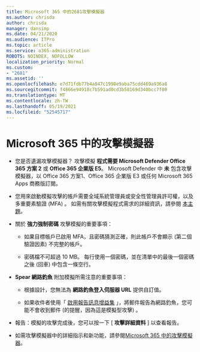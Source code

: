 ```yaml
---
title: Microsoft 365 中的2681攻擊模擬器
ms.author: chrisda
author: chrisda
manager: dansimp
ms.date: 04/21/2020
ms.audience: ITPro
ms.topic: article
ms.service: o365-administration
ROBOTS: NOINDEX, NOFOLLOW
localization_priority: Normal
ms.custom:
- "2681"
ms.assetid: ''
ms.openlocfilehash: e7d71fdb77b4a047c1998e9aba75cdd469a936a8
ms.sourcegitcommit: f4866e94918c7b591ad0cd3b58169d340bcc7f00
ms.translationtype: MT
ms.contentlocale: zh-TW
ms.lasthandoff: 05/19/2021
ms.locfileid: "52545717"
---
```

# <a name="attack-simulator-in-microsoft-365"></a>Microsoft 365 中的攻擊模擬器

- 您是否遺漏攻擊模擬器？ 攻擊模擬 **程式需要 Microsoft Defender Office 365 方案 2** 或 **Office 365 企業版 E5**。 Microsoft Defender 中 **未** 包含攻擊模擬器，以 Office 365 方案1、Office 365 企業版 E3 或任何 Microsoft 365 Apps 商務版訂閱。

- 您用來啟動模擬攻擊的帳戶需要全域系統管理員或安全性管理員許可權，以及多重要素驗證 (MFA) 。 如需有關攻擊模擬程式需求的詳細資訊，請參閱 [本主題](/microsoft-365/security/office-365-security/attack-simulator)。

- 關於 **強力強制密碼** 攻擊模擬的重要事項：

  - 如果目標帳戶已啟用 MFA，且密碼猜測正確，則此帳戶不會顯示 (第二個驗證因素) 不完整的帳戶。

  - 密碼檔不可超過 10 MB。 每行使用一個密碼，並在清單中的最後一個密碼之後 (回車) 中包含一條空行。

- **Spear 網路釣魚** 附加模擬所需注意的重要事項：

  - 根據設計，您無法為 **網路釣魚登入伺服器 URL** 提供自訂值。

  - 如果收件者使用「 [啟用報告訊息增益集](/microsoft-365/security/office-365-security/enable-the-report-message-add-in) 」，將郵件報告為網路釣魚，您可能不會收到郵件 (的提醒，因為這是模擬型攻擊) 。

- 報告：模擬的攻擊完成後，您可以按一下 [ **攻擊詳細資料** ] 以查看報告。

- 如需攻擊模擬器中的詳細指示和新功能，請參閱[Microsoft 365 中的攻擊模擬器](/microsoft-365/security/office-365-security/attack-simulator)。
